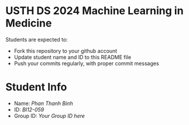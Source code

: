 USTH DS 2024 Machine Learning in Medicine
=====================================================

Students are expected to:

* Fork this repository to your github account
* Update student name and ID to this README file
* Push your commits regularly, with proper commit messages

Student Info
=======================

* Name: *Phan Thanh Bình*
* ID: *BI12-059*
* Group ID: *Your Group ID here*


